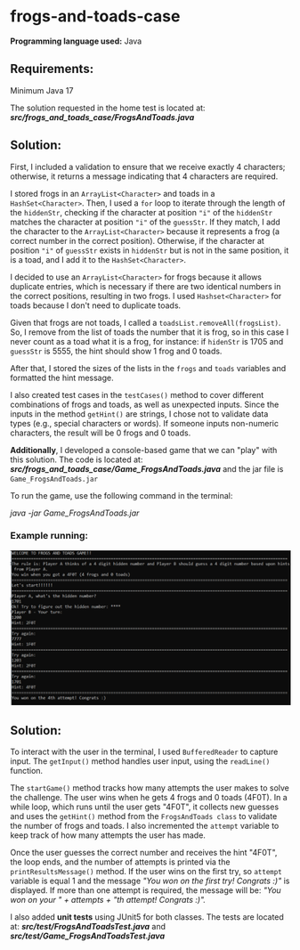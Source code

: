 # frogs-and-toads-case

<b>Programming language used:</b> Java

## Requirements: 
Minimum Java 17

The solution requested in the home test is located at: <b><i>src/frogs_and_toads_case/FrogsAndToads.java</b></i>

## Solution:

First, I included a validation to ensure that we receive exactly 4 characters; otherwise, it returns a message indicating that 4 characters are required.

I stored frogs in an `ArrayList<Character>` and toads in a `HashSet<Character>`. Then, I used a `for` loop to iterate through the length of the `hiddenStr`, checking if the character at position `"i"` of the `hiddenStr` matches the character at position `"i"` of the `guessStr`. If they match, I add the character to the `ArrayList<Character>` because it represents a frog (a correct number in the correct position). Otherwise, if the character at position `"i"` of `guessStr` exists in `hiddenStr` but is not in the same position, it is a toad, and I add it to the `HashSet<Character>`.

I decided to use an `ArrayList<Character>` for frogs because it allows duplicate entries, which is necessary if there are two identical numbers in the correct positions, resulting in two frogs. I used `Hashset<Character>` for toads because I don't need to duplicate toads. 

Given that frogs are not toads, I called a `toadsList.removeAll(frogsList)`. So, I remove from the list of toads the number that it is frog, so in this case I never count as a toad what it is a frog, for instance: if `hidenStr` is 1705 and `guessStr` is 5555, the hint should show 1 frog and 0 toads. 

After that, I stored the sizes of the lists in the `frogs` and `toads` variables and formatted the hint message.

I also created test cases in the `testCases()` method to cover different combinations of frogs and toads, as well as unexpected inputs. Since the inputs in the method `getHint()` are strings, I chose not to validate data types (e.g., special characters or words). If someone inputs non-numeric characters, the result will be 0 frogs and 0 toads.

<b>Additionally</b>, I developed a console-based game that we can "play" with this solution. The code is located at: <b><i>src/frogs_and_toads_case/Game_FrogsAndToads.java</i></b> and the jar file is `Game_FrogsAndToads.jar`

To run the game, use the following command in the terminal:

<i>java -jar Game_FrogsAndToads.jar</i>

### Example running: 
<img src="/img/game.png">

## Solution:

To interact with the user in the terminal, I used `BufferedReader` to capture input. The `getInput()` method handles user input, using the `readLine()` function.

The `startGame()` method tracks how many attempts the user makes to solve the challenge. The user wins when he gets 4 frogs and 0 toads (4F0T). In a while loop, which runs until the user gets "4F0T", it collects new guesses and uses the `getHint()` method from the `FrogsAndToads class` to validate the number of frogs and toads. I also incremented the `attempt` variable to keep track of how many attempts the user has made.

Once the user guesses the correct number and receives the hint "4F0T", the loop ends, and the number of attempts is printed via the `printResultsMessage()` method. If the user wins on the first try, so `attempt` variable is equal 1 and the message <i>"You won on the first try! Congrats :)"</i> is displayed. If more than one attempt is required, the message will be: <i>"You won on your " + attempts + "th attempt! Congrats :)".</i>

I also added <b>unit tests</b> using JUnit5 for both classes. The tests are located at: <b><i>src/test/FrogsAndToadsTest.java</i></b> and <b><i>src/test/Game_FrogsAndToadsTest.java</i></b>

